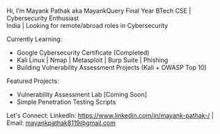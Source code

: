 Hi, I’m Mayank Pathak aka MayankQuery
Final Year BTech CSE | Cybersecurity Enthusiast  
India | Looking for remote/abroad roles in Cybersecurity  

Currently Learning:
- Google Cybersecurity Certificate (Completed)
- Kali Linux | Nmap | Metasploit | Burp Suite | Phishing  
- Building Vulnerability Assessment Projects (Kali + OWASP Top 10)

Featured Projects:
- Vulnerability Assessment Lab [Coming Soon]
- Simple Penetration Testing Scripts

Let's Connect:
LinkedIn: https://www.linkedin.com/in/mayank-pathak-/ | Email: mayankpathak8119@gmail.com 
